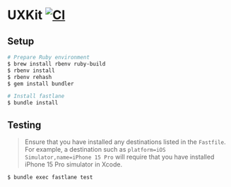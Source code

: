 # UXKit [![CI](https://github.com/ghoztsys/swift-uxkit/workflows/CI/badge.svg?branch=master)](https://github.com/ghoztsys/swift-uxkit/actions/workflows/ci.yml?query=branch%3Amain)

## Setup

```sh
# Prepare Ruby environment
$ brew install rbenv ruby-build
$ rbenv install
$ rbenv rehash
$ gem install bundler

# Install fastlane
$ bundle install
```

## Testing

> Ensure that you have installed any destinations listed in the `Fastfile`. For example, a destination such as `platform=iOS Simulator,name=iPhone 15 Pro` will require that you have installed iPhone 15 Pro simulator in Xcode.

```sh
$ bundle exec fastlane test
```

